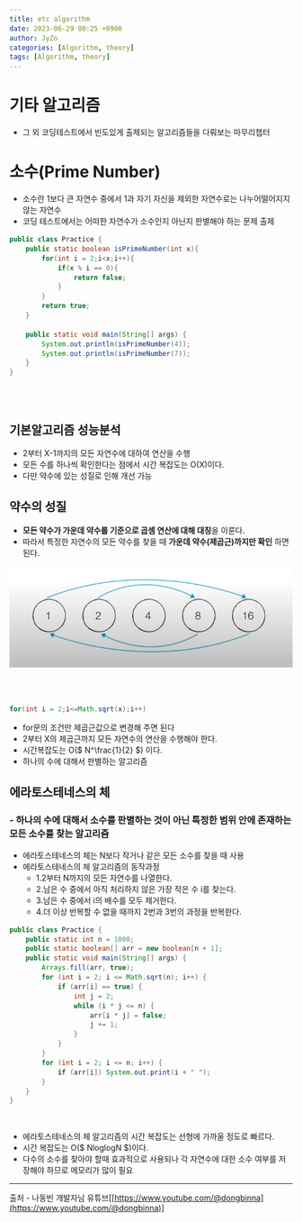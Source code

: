 ```yaml
---
title: etc algorithm
date: 2023-06-29 00:25 +0900
author: JyZo
categories: [Algorithm, theory]
tags: [Algorithm, theory]
---
```


# 기타 알고리즘
- 그 외 코딩테스트에서 빈도있게 출제되는 알고리즘들을 다뤄보는 마무리챕터


# 소수(Prime Number)
- 소수란 1보다 큰 자연수 중에서 1과 자기 자신을 제외한 자연수로는 나누어떨어지지 않는 자연수
- 코딩 테스트에서는 어떠한 자연수가 소수인지 아닌지 판별해야 하는 문제 출제

```java
public class Practice {
    public static boolean isPrimeNumber(int x){
        for(int i = 2;i<x;i++){
            if(x % i == 0){
                return false;
            }
        }
        return true;
    }

    public static void main(String[] args) {
        System.out.println(isPrimeNumber(4));
        System.out.println(isPrimeNumber(7));
    }
}
```

<br/>
<br/>

## 기본알고리즘 성능분석
- 2부터 X-1까지의 모든 자연수에 대하여 연산을 수행
- 모든 수를 하나씩 확인한다는 점에서 시간 복잡도는 O(X)이다.
- 다만 약수에 있는 성질로 인해 개선 가능

## 약수의 성질
- **모든 약수가 가운데 약수를 기준으로 곱셈 연산에 대해 대칭**을 이룬다. 
- 따라서 특정한 자연수의 모든 약수를 찾을 때 **가운데 약수(제곱근)까지만 확인** 하면 된다.

![etc_algorithm1](/assets/img/post_img/etc_algorithm1.PNG "etc_algorithm1")

<br/>
<br/>

```java
for(int i = 2;i<=Math.sqrt(x);i++)
```
- for문의 조건만 제곱근값으로 변경해 주면 된다
- 2부터 X의 제곱근까지 모든 자연수의 연산을 수행해야 한다.
- 시간복잡도는 O($ N^\frac{1}{2} $) 이다.
- 하나의 수에 대해서 판별하는 알고리즘 


## 에라토스테네스의 체

### - 하나의 수에 대해서 소수를 판별하는 것이 아닌 **특정한 범위 안에 존재하는 모든 소수**를 찾는 알고리즘

- 에라토스테네스의 체는 N보다 작거나 같은 모든 소수를 찾을 때 사용
- 에라토스테네스의 체 알고리즘의 동작과정
  - 1.2부터 N까지의 모든 자연수를 나열한다.
  - 2.남은 수 중에서 아직 처리하지 않은 가장 작은 수 i를 찾는다.
  - 3.남은 수 중에서 i의 배수를 모두 제거한다.
  - 4.더 이상 반복할 수 없을 때까지 2번과 3번의 과정을 반복한다.

```java
public class Practice {
    public static int n = 1000;
    public static boolean[] arr = new boolean[n + 1];
    public static void main(String[] args) {
        Arrays.fill(arr, true);
        for (int i = 2; i <= Math.sqrt(n); i++) {
            if (arr[i] == true) {
                int j = 2;
                while (i * j <= n) {
                    arr[i * j] = false;
                    j += 1;
                }
            }
        }
        for (int i = 2; i <= n; i++) {
            if (arr[i]) System.out.print(i + " ");
        }
    }
}
```
<br/>

- 에라토스테네스의 체 알고리즘의 시간 복잡도는 선형에 가까울 정도로 빠르다.
- 시간 복잡도는 O($ NloglogN $)이다.
- 다수의 소수를 찾아야 할때 효과적으로 사용되나 각 자연수에 대한 소수 여부를 저장해야 하므로 메모리가 많이 필요



















------

출처 - 나동빈 개발자님 유튜브[[https://www.youtube.com/@dongbinna](https://www.youtube.com/@dongbinna)]